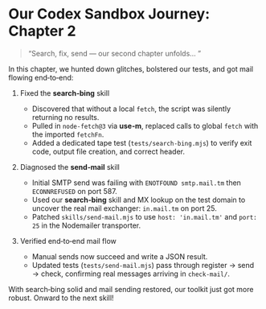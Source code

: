  # Our Codex Sandbox Journey: Chapter 2
 > “Search, fix, send — our second chapter unfolds... ”

 In this chapter, we hunted down glitches, bolstered our tests, and got mail flowing end‑to‑end:

 1. Fixed the **search‑bing** skill
    - Discovered that without a local `fetch`, the script was silently returning no results.
    - Pulled in `node‑fetch@3` via **use‑m**, replaced calls to global `fetch` with the imported `fetchFn`.
    - Added a dedicated tape test (`tests/search-bing.mjs`) to verify exit code, output file creation, and correct header.

 2. Diagnosed the **send‑mail** skill
    - Initial SMTP send was failing with `ENOTFOUND smtp.mail.tm` then `ECONNREFUSED` on port 587.
    - Used our **search‑bing** skill and MX lookup on the test domain to uncover the real mail exchanger: `in.mail.tm` on port 25.
    - Patched `skills/send-mail.mjs` to use `host: 'in.mail.tm'` and `port: 25` in the Nodemailer transporter.

 3. Verified end‑to‑end mail flow
    - Manual sends now succeed and write a JSON result.
    - Updated tests (`tests/send-mail.mjs`) pass through register → send → check, confirming real messages arriving in `check-mail/`.

 With search‑bing solid and mail sending restored, our toolkit just got more robust. Onward to the next skill!  